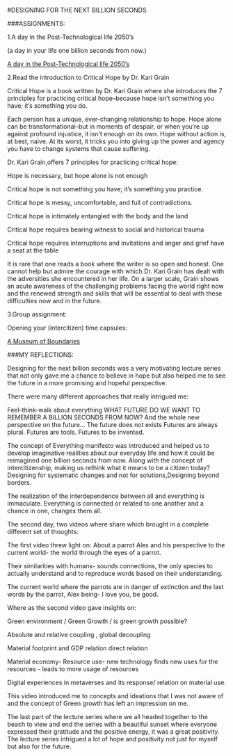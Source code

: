 #DESIGNING FOR THE NEXT BILLION SECONDS

###ASSIGNMENTS:

1.A day in the Post-Technological life 2050’s

(a day in your life one billion seconds from now.)

[A day in the Post-Technological life 2050’s](https://docs.google.com/presentation/d/1GLiKHxrKwRIm8YNCHiMkPp8FBcnDGpqK6f4lnt_8IhE/edit?usp=sharing)



2.Read the introduction to Critical Hope by Dr. Kari Grain


Critical Hope is a book written by Dr. Kari Grain where she introduces the 7 principles for practicing critical hope–because hope isn’t something you have; it’s something you do.

Each person has a unique, ever-changing relationship to hope. Hope alone can be transformational–but in moments of despair, or when you’re up against profound injustice, it isn’t enough on its own. Hope without action is, at best, naive. At its worst, it tricks you into giving up the power and agency you have to change systems that cause suffering.

Dr. Kari Grain,offers 7 principles for practicing critical hope:

Hope is necessary, but hope alone is not enough

Critical hope is not something you have; it’s something you practice.

Critical hope is messy, uncomfortable, and full of contradictions. 

Critical hope is intimately entangled with the body and the land

Critical hope requires bearing witness to social and historical trauma

Critical hope requires interruptions and invitations and anger and grief have a seat at the table

It is rare that one reads a book where the writer is so open and honest. One cannot help but admire the courage with which Dr. Kari Grain has dealt with the adversities she encountered in her life. On a larger scale, Grain shows an acute awareness of the challenging problems facing the world right now and the renewed strength and skills that will be essential to deal with these difficulties now and in the future.



3.Group assignment:

Opening your (intercitizen) time capsules:

[A Museum of Boundaries](https://docs.google.com/presentation/d/18cge719hkfVUzUNt6F8Q3byYAwmbVQuiJX9aqZkjBlg/edit#slide=id.p)



###MY REFLECTIONS:

Designing for the next billion seconds was a very motivating lecture series that not only gave me a chance to believe in hope but also helped me to see the future in a more promising and hopeful perspective.

There were many different approaches that really intrigued me:

Feel-think-walk about everything
WHAT FUTURE DO WE WANT TO REMEMBER A BILLION SECONDS FROM NOW?
And the whole new perspective on the future… 
The future does not exists
Futures are always plural.
Futures are tools.
Futures to be invented.


The concept of Everything manifesto was introduced and helped us to develop imaginative realities about our everyday life and how it could be reimagined one billion seconds from now. Along with the concept of intercitizenship, making us rethink what it means to be a citizen today? 
Designing for systematic changes and not for solutions,Designing beyond borders.


The realization of the interdependence between all and everything is immaculate. Everything is connected or related to one another and a chance in one, changes them all.


The second day, two videos where share which brought in a complete different set of thoughts:

The first video threw light on:
About a parrot Alex and his perspective to the current world- the world through the eyes of a parrot.

Their similarities with humans- sounds connections, the only species to actually understand and to reproduce words based on their understanding.

The current world where the parrots are in danger of extinction and the last words by the parrot, Alex being- I love you, be good.


Where as the second video gave insights on:

Green environment / Green Growth / is green growth possible?

Absolute and relative coupling , global decoupling

Material footprint and GDP relation direct relation

Material economy- Resource use- new technology finds new uses for the resources - leads to more usage of resources

Digital experiences in metaverses and its response/ relation on material use.

This video introduced me to concepts and ideations that I was not aware of and the concept of Green growth has left an impression on me.


The last part of the lecture series where we all headed together to the beach to view and end the series with a beautiful sunset where everyone expressed their gratitude and the positive energy, it was a great positivity.
The lecture series intrigued a lot of hope and positivity not just for myself but also for the future.


